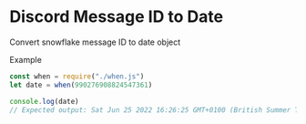 # Discord Message ID to Date
Convert snowflake message ID to date object

Example
```js
const when = require("./when.js")
let date = when(990276908824547361)

console.log(date)
// Expected output: Sat Jun 25 2022 16:26:25 GMT+0100 (British Summer Time)
```

